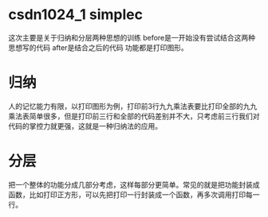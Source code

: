 # csdn1024_1 simplec
这次主要是关于归纳和分层两种思想的训练
before是一开始没有尝试结合这两种思想写的代码
after是结合之后的代码
功能都是打印图形。
# 归纳
人的记忆能力有限，以打印图形为例，打印前3行九九乘法表要比打印全部的九九乘法表简单很多，但是打印前三行和全部的代码差别并不大，只考虑前三行我们对代码的掌控力就更强，这就是一种归纳法的应用。
# 分层
把一个整体的功能分成几部分考虑，这样每部分更简单。常见的就是把功能封装成函数，比如打印正方形，可以先把打印一行封装成一个函数，再多次调用打印每一行。
